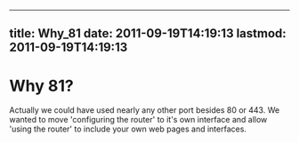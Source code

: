 
---
title: Why_81
date: 2011-09-19T14:19:13
lastmod: 2011-09-19T14:19:13
---
Why 81?
=======

Actually we could have used nearly any other port besides 80 or 443. We
wanted to move 'configuring the router' to it's own interface and allow
'using the router' to include your own web pages and interfaces.
